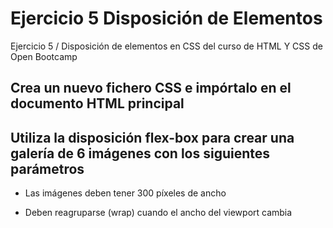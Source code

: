 # Ejercicio 5 Disposición de Elementos
Ejercicio 5 / Disposición de elementos en CSS del curso de HTML Y CSS de Open Bootcamp

## Crea un nuevo fichero CSS e impórtalo en el documento HTML principal

## Utiliza la disposición flex-box para crear una galería de 6 imágenes con los siguientes parámetros

* Las imágenes deben tener 300 píxeles de ancho

* Deben reagruparse (wrap) cuando el ancho del viewport cambia
